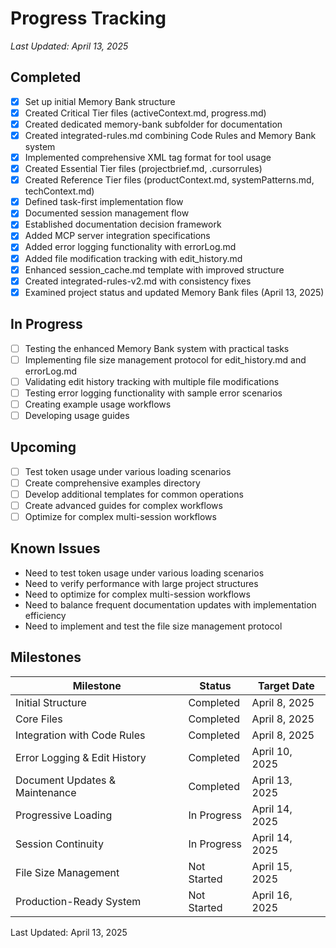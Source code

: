 # Progress Tracking

*Last Updated: April 13, 2025*

## Completed
- [x] Set up initial Memory Bank structure
- [x] Created Critical Tier files (activeContext.md, progress.md)
- [x] Created dedicated memory-bank subfolder for documentation
- [x] Created integrated-rules.md combining Code Rules and Memory Bank system
- [x] Implemented comprehensive XML tag format for tool usage
- [x] Created Essential Tier files (projectbrief.md, .cursorrules)
- [x] Created Reference Tier files (productContext.md, systemPatterns.md, techContext.md)
- [x] Defined task-first implementation flow
- [x] Documented session management flow
- [x] Established documentation decision framework
- [x] Added MCP server integration specifications
- [x] Added error logging functionality with errorLog.md
- [x] Added file modification tracking with edit_history.md
- [x] Enhanced session_cache.md template with improved structure
- [x] Created integrated-rules-v2.md with consistency fixes
- [x] Examined project status and updated Memory Bank files (April 13, 2025)

## In Progress
- [ ] Testing the enhanced Memory Bank system with practical tasks
- [ ] Implementing file size management protocol for edit_history.md and errorLog.md
- [ ] Validating edit history tracking with multiple file modifications
- [ ] Testing error logging functionality with sample error scenarios
- [ ] Creating example usage workflows
- [ ] Developing usage guides

## Upcoming
- [ ] Test token usage under various loading scenarios
- [ ] Create comprehensive examples directory
- [ ] Develop additional templates for common operations
- [ ] Create advanced guides for complex workflows
- [ ] Optimize for complex multi-session workflows

## Known Issues
- Need to test token usage under various loading scenarios
- Need to verify performance with large project structures
- Need to optimize for complex multi-session workflows
- Need to balance frequent documentation updates with implementation efficiency
- Need to implement and test the file size management protocol

## Milestones
| Milestone | Status | Target Date |
|-----------|--------|-------------|
| Initial Structure | Completed | April 8, 2025 |
| Core Files | Completed | April 8, 2025 |
| Integration with Code Rules | Completed | April 8, 2025 |
| Error Logging & Edit History | Completed | April 10, 2025 |
| Document Updates & Maintenance | Completed | April 13, 2025 |
| Progressive Loading | In Progress | April 14, 2025 |
| Session Continuity | In Progress | April 14, 2025 |
| File Size Management | Not Started | April 15, 2025 |
| Production-Ready System | Not Started | April 16, 2025 |

Last Updated: April 13, 2025
